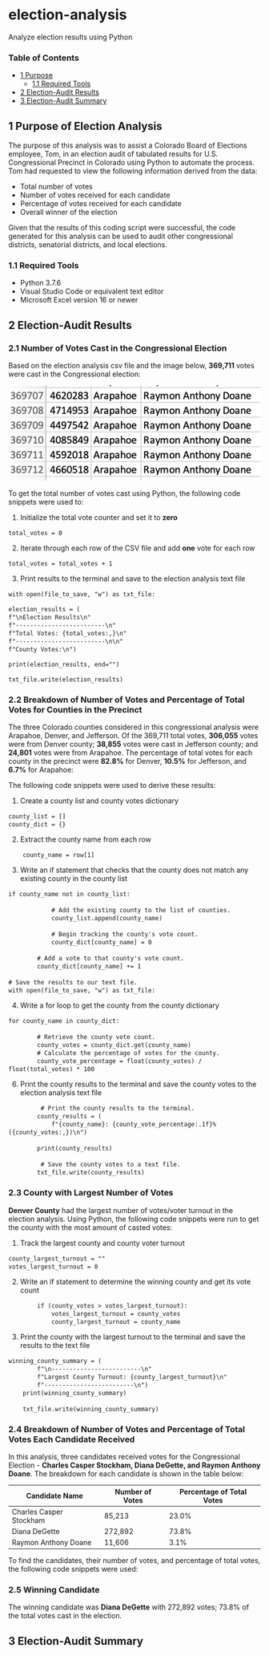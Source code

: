 # election-analysis
Analyze election results using Python

### Table of Contents
- [1 Purpose](#1-purpose-of-election-analysis)
  - [1.1 Required Tools](#11-required-tools)
- [2 Election-Audit Results](#2-election-audit-results)
- [3 Election-Audit Summary](#3-election-audit-summary)

## 1 Purpose of Election Analysis
 
The purpose of this analysis was to assist a Colorado Board of Elections employee, Tom, in an election audit of tabulated results for U.S. Congressional Precinct in Colorado using Python to automate the process. Tom had requested to view the following information derived from the data: 

- Total number of votes
- Number of votes received for each candidate
- Percentage of votes received for each candidate
- Overall winner of the election 

Given that the results of this coding script were successful, the code generated for this analysis can be used to audit other congressional districts, senatorial districts, and local elections. 

### 1.1 Required Tools

- Python 3.7.6
- Visual Studio Code or equivalent text editor
- Microsoft Excel version 16 or newer

## 2 Election-Audit Results

### 2.1 Number of Votes Cast in the Congressional Election 

Based on the election analysis csv file and the image below, **369,711** votes were cast in the Congressional election:

![](images/total_votes_cast.png)

To get the total number of votes cast using Python, the following code snippets were used to:
  1. Initialize the total vote counter and set it to **zero**
 
````
total_votes = 0
````

  2. Iterate through each row of the CSV file and add **one** vote for each row
  
````
total_votes = total_votes + 1
````

  3. Print results to the terminal and save to the election analysis text file

````
with open(file_to_save, "w") as txt_file:
````

````
election_results = (
f"\nElection Results\n"
f"-------------------------\n"
f"Total Votes: {total_votes:,}\n"
f"-------------------------\n\n"
f"County Votes:\n")
````

````
print(election_results, end="")
````

````
txt_file.write(election_results)
````


### 2.2 Breakdown of Number of Votes and Percentage of Total Votes for Counties in the Precinct

The three Colorado counties considered in this congressional analysis were Arapahoe, Denver, and Jefferson. Of the 369,711 total votes, **306,055** votes were from Denver county; **38,855** votes were cast in Jefferson county; and **24,801** votes were from Arapahoe. The percentage of total votes for each county in the precinct were **82.8%** for Denver, **10.5%** for Jefferson, and **6.7%** for Arapahoe: 

The following code snippets were used to derive these results: 

1. Create a county list and county votes dictionary
````
county_list = []
county_dict = {}
````

2. Extract the county name from each row
````
    county_name = row[1]
````
    
3. Write an if statement that checks that the county does not match any existing county in the county list

````
if county_name not in county_list:

            # Add the existing county to the list of counties.
            county_list.append(county_name)

            # Begin tracking the county's vote count.
            county_dict[county_name] = 0

        # Add a vote to that county's vote count.
        county_dict[county_name] += 1

# Save the results to our text file.
with open(file_to_save, "w") as txt_file:
````

4. Write a for loop to get the county from the county dictionary

````
for county_name in county_dict:

        # Retrieve the county vote count.
        county_votes = county_dict.get(county_name)
        # Calculate the percentage of votes for the county.
        county_vote_percentage = float(county_votes) / float(total_votes) * 100
````

6. Print the county results to the terminal and save the county votes to the election analysis text file
````
         # Print the county results to the terminal.
        county_results = (
            f"{county_name}: {county_vote_percentage:.1f}% ({county_votes:,})\n")

        print(county_results)
        
         # Save the county votes to a text file.
        txt_file.write(county_results)
 ````
### 2.3 County with Largest Number of Votes

**Denver County** had the largest number of votes/voter turnout in the election analysis. Using Python, the following code snippets were run to get the county with the most amount of casted votes: 

1. Track the largest county and county voter turnout
````
county_largest_turnout = ""
votes_largest_turnout = 0
````

2. Write an if statement to determine the winning county and get its vote count
````
        if (county_votes > votes_largest_turnout):
            votes_largest_turnout = county_votes
            county_largest_turnout = county_name
````
3. Print the county with the largest turnout to the terminal and save the results to the text file
````
winning_county_summary = (
        f"\n-------------------------\n"
        f"Largest County Turnout: {county_largest_turnout}\n"
        f"-------------------------\n")
    print(winning_county_summary)

    txt_file.write(winning_county_summary)
````
### 2.4 Breakdown of Number of Votes and Percentage of Total Votes Each Candidate Received

In this analysis, three candidates received votes for the Congressional Election - **Charles Casper Stockham, Diana DeGette, and Raymon Anthony Doane**. The breakdown for each candidate is shown in the table below: 

Candidate Name | Number of Votes | Percentage of Total Votes
-------------- | --------------- | -------------------------
Charles Casper Stockham | 85,213 | 23.0%
Diana DeGette | 272,892 | 73.8%
Raymon Anthony Doane | 11,606 | 3.1%

To find the candidates, their number of votes, and percentage of total votes, the following code snippets were used: 


### 2.5 Winning Candidate

The winning candidate was **Diana DeGette** with 272,892 votes; 73.8% of the total votes cast in the election. 

## 3 Election-Audit Summary
